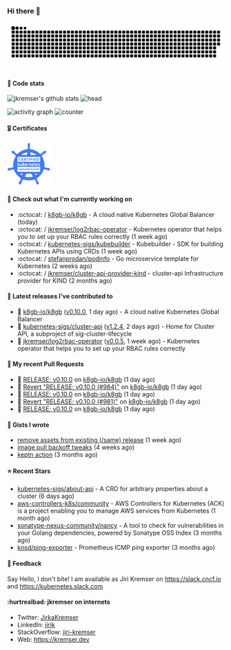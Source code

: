 ### Hi there 👋

![GitHub Snake](github-snake-dark.svg)

#### 📱 Code stats

![jkremser's github stats](https://github-readme-stats.vercel.app/api?username=jkremser&count_private=true&show_icons=true&hide_border=false&theme=tokyonight&title_color=5bcdec&bg_color=0d1117&border_radius=false) ![head](https://user-images.githubusercontent.com/535866/175570014-71166aaa-95f7-4a4f-869c-93a16481de4e.jpeg)


![activity graph](https://activity-graph.herokuapp.com/graph?username=jkremser&theme=react-dark)
![counter](https://komarev.com/ghpvc/?username=jkremser&color=5bcdec&style=for-the-badge)

#### 🎖 Certificates
<p align="left"><a href="https://www.credly.com/badges/8ca716d9-fa9b-42e6-b4a1-ad043baf5396/public_url">
<img src="https://raw.githubusercontent.com/cncf/artwork/master/other/cka/color/kubernetes-cka-color.png" alt="https://www.credly.com/badges/8ca716d9-fa9b-42e6-b4a1-ad043baf5396/public_url" width="100" height="100"/> </a>
</p>

#### 👷 Check out what I'm currently working on

- :octocat: / [k8gb-io/k8gb](https://github.com/k8gb-io/k8gb) - A cloud native Kubernetes Global Balancer (today)
- :octocat: / [jkremser/log2rbac-operator](https://github.com/jkremser/log2rbac-operator) - Kubernetes operator that helps you to set up your RBAC rules correctly (1 week ago)
- :octocat: / [kubernetes-sigs/kubebuilder](https://github.com/kubernetes-sigs/kubebuilder) - Kubebuilder - SDK for building Kubernetes APIs using CRDs (1 week ago)
- :octocat: / [stefanprodan/podinfo](https://github.com/stefanprodan/podinfo) - Go microservice template for Kubernetes (2 weeks ago)
- :octocat: / [jkremser/cluster-api-provider-kind](https://github.com/jkremser/cluster-api-provider-kind) - cluster-api Infrastructure provider for KIND (2 months ago)

#### 🔭 Latest releases I've contributed to

- 🎉 [k8gb-io/k8gb](https://github.com/k8gb-io/k8gb) ([v0.10.0](https://github.com/k8gb-io/k8gb/releases/tag/v0.10.0), 1 day ago) - A cloud native Kubernetes Global Balancer
- 🎉 [kubernetes-sigs/cluster-api](https://github.com/kubernetes-sigs/cluster-api) ([v1.2.4](https://github.com/kubernetes-sigs/cluster-api/releases/tag/v1.2.4), 2 days ago) - Home for Cluster API, a subproject of sig-cluster-lifecycle
- 🎉 [jkremser/log2rbac-operator](https://github.com/jkremser/log2rbac-operator) ([v0.0.5](https://github.com/jkremser/log2rbac-operator/releases/tag/v0.0.5), 1 week ago) - Kubernetes operator that helps you to set up your RBAC rules correctly

#### 🔨 My recent Pull Requests

- 💪 [RELEASE: v0.10.0](https://github.com/k8gb-io/k8gb/pull/987) on [k8gb-io/k8gb](https://github.com/k8gb-io/k8gb) (1 day ago)
- 💪 [Revert &#34;RELEASE: v0.10.0 (#984)&#34;](https://github.com/k8gb-io/k8gb/pull/986) on [k8gb-io/k8gb](https://github.com/k8gb-io/k8gb) (1 day ago)
- 💪 [RELEASE: v0.10.0](https://github.com/k8gb-io/k8gb/pull/984) on [k8gb-io/k8gb](https://github.com/k8gb-io/k8gb) (1 day ago)
- 💪 [Revert &#34;RELEASE: v0.10.0 (#981)&#34;](https://github.com/k8gb-io/k8gb/pull/983) on [k8gb-io/k8gb](https://github.com/k8gb-io/k8gb) (1 day ago)
- 💪 [RELEASE: v0.10.0](https://github.com/k8gb-io/k8gb/pull/981) on [k8gb-io/k8gb](https://github.com/k8gb-io/k8gb) (1 day ago)

#### 📓 Gists I wrote

- [remove assets from existing (/same) release](https://gist.github.com/cbed1e82bf7f80b689176b5cedac1f1a) (1 week ago)
- [image pull backoff tweaks](https://gist.github.com/a51bd080b2050aeed8479f1a8c2a686c) (4 weeks ago)
- [keptn action](https://gist.github.com/4b9355e26643217f318fe37faa9ce444) (3 months ago)

#### ⭐ Recent Stars

- [kubernetes-sigs/about-api](https://github.com/kubernetes-sigs/about-api) - A CRD for arbitrary properties about a cluster (6 days ago)
- [aws-controllers-k8s/community](https://github.com/aws-controllers-k8s/community) - AWS Controllers for Kubernetes (ACK) is a project enabling you to manage AWS services from Kubernetes (1 month ago)
- [sonatype-nexus-community/nancy](https://github.com/sonatype-nexus-community/nancy) - A tool to check for vulnerabilities in your Golang dependencies, powered by Sonatype OSS Index (3 months ago)
- [knsd/ping-exporter](https://github.com/knsd/ping-exporter) - Prometheus ICMP ping exporter (3 months ago)

#### 💬 Feedback

Say Hello, I don't bite! I am available as Jiri Kremser on https://slack.cncf.io and https://kubernetes.slack.com


#### :hurtrealbad: jkremser on internets

- Twitter: <a href="https://twitter.com/JirkaKremser">JirkaKremser</a>
- LinkedIn: <a href="https://www.linkedin.com/in/jirik/">jirik</a>
- StackOverflow: <a href="https://stackoverflow.com/users/1594980/jiri-kremser">jiri-kremser</a>
- Web: https://kremser.dev